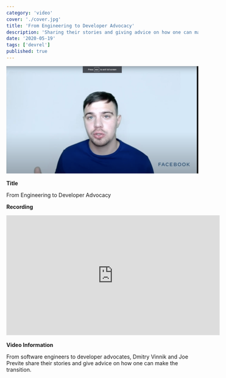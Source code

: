 ```yaml
---
category: 'video'
cover: './cover.jpg'
title: 'From Engineering to Developer Advocacy'
description: 'Sharing their stories and giving advice on how one can make the transition from engineering to devrel.'
date: '2020-05-19'
tags: ['devrel']
published: true
---
```

![cover](./cover.jpg)

**Title**

From Engineering to Developer Advocacy

**Recording**

<iframe width="560" height="315" src="https://www.youtube.com/embed/9c5j0fCh81c" title="YouTube video player" frameborder="0" allow="accelerometer; autoplay; clipboard-write; encrypted-media; gyroscope; picture-in-picture" allowfullscreen></iframe>

<br>

**Video Information**

From software engineers to developer advocates, Dmitry Vinnik and Joe Previte share their stories and give advice on how one can make the transition.



